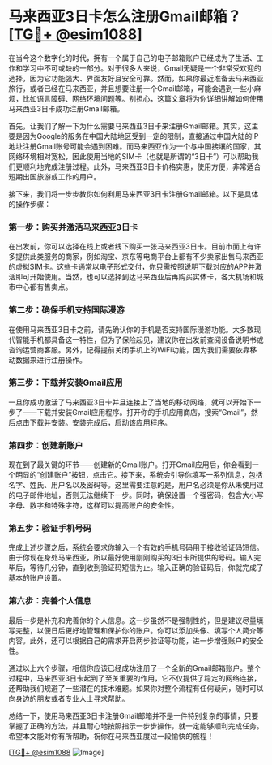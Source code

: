 # 马来西亚3日卡怎么注册Gmail邮箱？[[TG💪+ @esim1088](https://t.me/s/esim1088)]

在当今这个数字化的时代，拥有一个属于自己的电子邮箱账户已经成为了生活、工作和学习中不可或缺的一部分。对于很多人来说，Gmail无疑是一个非常受欢迎的选择，因为它功能强大、界面友好且安全可靠。然而，如果你最近准备去马来西亚旅行，或者已经在马来西亚，并且想要注册一个Gmail邮箱，可能会遇到一些小麻烦，比如语言障碍、网络环境问题等。别担心，这篇文章将为你详细讲解如何使用马来西亚3日卡成功注册Gmail邮箱。

首先，让我们了解一下为什么需要马来西亚3日卡来注册Gmail邮箱。其实，这主要是因为Google的服务在中国大陆地区受到一定的限制，直接通过中国大陆的IP地址注册Gmail账号可能会遇到困难。而马来西亚作为一个与中国接壤的国家，其网络环境相对宽松，因此使用当地的SIM卡（也就是所谓的“3日卡”）可以帮助我们更顺利地完成注册过程。此外，马来西亚3日卡价格实惠，使用方便，非常适合短期出国旅游或工作的用户。

接下来，我们将一步步教你如何利用马来西亚3日卡注册Gmail邮箱。以下是具体的操作步骤：

### 第一步：购买并激活马来西亚3日卡

在出发前，你可以选择在线上或者线下购买一张马来西亚3日卡。目前市面上有许多提供此类服务的商家，例如淘宝、京东等电商平台上都有不少卖家出售马来西亚的虚拟SIM卡。这些卡通常以电子形式交付，你只需按照说明下载对应的APP并激活即可开始使用。当然，也可以选择到达马来西亚后再购买实体卡，各大机场和城市中心都有售卖点。

### 第二步：确保手机支持国际漫游

在使用马来西亚3日卡之前，请先确认你的手机是否支持国际漫游功能。大多数现代智能手机都具备这一特性，但为了保险起见，建议你在出发前查阅设备说明书或咨询运营商客服。另外，记得提前关闭手机上的WiFi功能，因为我们需要依靠移动数据来进行注册操作。

### 第三步：下载并安装Gmail应用

一旦你成功激活了马来西亚3日卡并且连接上了当地的移动网络，就可以开始下一步了——下载并安装Gmail应用程序。打开你的手机应用商店，搜索“Gmail”，然后点击下载并安装。安装完成后，启动该应用程序。

### 第四步：创建新账户

现在到了最关键的环节——创建新的Gmail账户。打开Gmail应用后，你会看到一个明显的“创建账户”按钮，点击它。接下来，系统会引导你填写一系列信息，包括名字、姓氏、用户名以及密码等。这里需要注意的是，用户名必须是你从未使用过的电子邮件地址，否则无法继续下一步。同时，确保设置一个强密码，包含大小写字母、数字和特殊字符，这样可以提高账户的安全性。

### 第五步：验证手机号码

完成上述步骤之后，系统会要求你输入一个有效的手机号码用于接收验证码短信。由于你现在身处马来西亚，所以最好使用刚刚购买的3日卡所提供的号码。输入完毕后，等待几分钟，直到收到验证码短信为止。输入正确的验证码后，你就完成了基本的账户设置。

### 第六步：完善个人信息

最后一步是补充和完善你的个人信息。这一步虽然不是强制性的，但是建议尽量填写完整，以便日后更好地管理和保护你的账户。你可以添加头像、填写个人简介等内容。此外，还可以根据自己的需求开启两步验证等功能，进一步增强账户的安全性。

通过以上六个步骤，相信你应该已经成功注册了一个全新的Gmail邮箱账户。整个过程中，马来西亚3日卡起到了至关重要的作用，它不仅提供了稳定的网络连接，还帮助我们规避了一些潜在的技术难题。如果你对整个流程有任何疑问，随时可以向身边的朋友或者专业人士寻求帮助。

总结一下，使用马来西亚3日卡注册Gmail邮箱并不是一件特别复杂的事情，只要掌握了正确的方法，并且耐心地按照指示一步步操作，就一定能够顺利完成任务。希望本文能对你有所帮助，祝你在马来西亚度过一段愉快的旅程！

[[TG💪+ @esim1088](https://t.me/s/esim1088) ![Image](https://i.postimg.cc/4NQfJmqS/Snipaste-2025-05-13-00-14-12.png)]